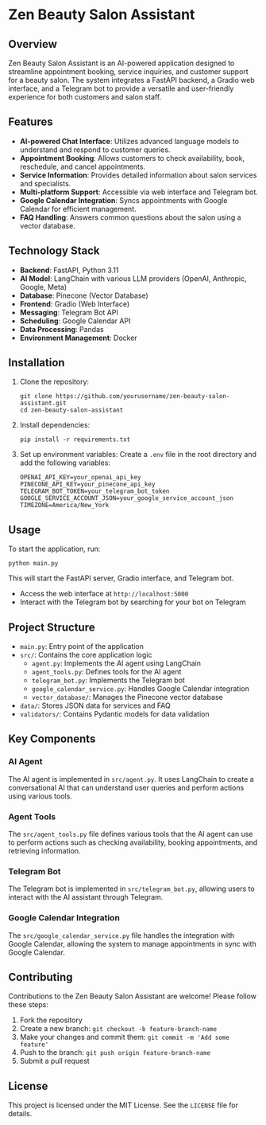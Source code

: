 # Zen Beauty Salon Assistant

## Overview

Zen Beauty Salon Assistant is an AI-powered application designed to streamline appointment booking, service inquiries, and customer support for a beauty salon. The system integrates a FastAPI backend, a Gradio web interface, and a Telegram bot to provide a versatile and user-friendly experience for both customers and salon staff.

## Features

- **AI-powered Chat Interface**: Utilizes advanced language models to understand and respond to customer queries.
- **Appointment Booking**: Allows customers to check availability, book, reschedule, and cancel appointments.
- **Service Information**: Provides detailed information about salon services and specialists.
- **Multi-platform Support**: Accessible via web interface and Telegram bot.
- **Google Calendar Integration**: Syncs appointments with Google Calendar for efficient management.
- **FAQ Handling**: Answers common questions about the salon using a vector database.

## Technology Stack

- **Backend**: FastAPI, Python 3.11
- **AI Model**: LangChain with various LLM providers (OpenAI, Anthropic, Google, Meta)
- **Database**: Pinecone (Vector Database)
- **Frontend**: Gradio (Web Interface)
- **Messaging**: Telegram Bot API
- **Scheduling**: Google Calendar API
- **Data Processing**: Pandas
- **Environment Management**: Docker 

## Installation

1. Clone the repository:
   ```
   git clone https://github.com/yourusername/zen-beauty-salon-assistant.git
   cd zen-beauty-salon-assistant
   ```

2. Install dependencies:
   ```
   pip install -r requirements.txt
   ```

3. Set up environment variables:
   Create a `.env` file in the root directory and add the following variables:
   ```
   OPENAI_API_KEY=your_openai_api_key
   PINECONE_API_KEY=your_pinecone_api_key
   TELEGRAM_BOT_TOKEN=your_telegram_bot_token
   GOOGLE_SERVICE_ACCOUNT_JSON=your_google_service_account_json
   TIMEZONE=America/New_York
   ```

## Usage

To start the application, run:

```
python main.py
```

This will start the FastAPI server, Gradio interface, and Telegram bot.

- Access the web interface at `http://localhost:5000`
- Interact with the Telegram bot by searching for your bot on Telegram

## Project Structure

- `main.py`: Entry point of the application
- `src/`: Contains the core application logic
  - `agent.py`: Implements the AI agent using LangChain
  - `agent_tools.py`: Defines tools for the AI agent
  - `telegram_bot.py`: Implements the Telegram bot
  - `google_calendar_service.py`: Handles Google Calendar integration
  - `vector_database/`: Manages the Pinecone vector database
- `data/`: Stores JSON data for services and FAQ
- `validators/`: Contains Pydantic models for data validation

## Key Components

### AI Agent

The AI agent is implemented in `src/agent.py`. It uses LangChain to create a conversational AI that can understand user queries and perform actions using various tools.

### Agent Tools

The `src/agent_tools.py` file defines various tools that the AI agent can use to perform actions such as checking availability, booking appointments, and retrieving information.

### Telegram Bot

The Telegram bot is implemented in `src/telegram_bot.py`, allowing users to interact with the AI assistant through Telegram.

### Google Calendar Integration

The `src/google_calendar_service.py` file handles the integration with Google Calendar, allowing the system to manage appointments in sync with Google Calendar.

## Contributing

Contributions to the Zen Beauty Salon Assistant are welcome! Please follow these steps:

1. Fork the repository
2. Create a new branch: `git checkout -b feature-branch-name`
3. Make your changes and commit them: `git commit -m 'Add some feature'`
4. Push to the branch: `git push origin feature-branch-name`
5. Submit a pull request

## License

This project is licensed under the MIT License. See the `LICENSE` file for details.


